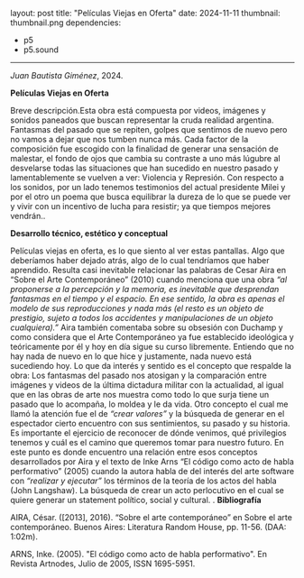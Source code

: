 layout: post
title: "Películas Viejas en Oferta"
date: 2024-11-11
thumbnail: thumbnail.png
dependencies:
  - p5
  - p5.sound
---

<div id="div-sketch">
  <script type="text/javascript" src="sketch.js"></script>
</div>

_Juan Bautista Giménez_, 2024.

**Películas Viejas en Oferta**

Breve descripción.Esta obra está compuesta por videos, imágenes y sonidos paneados que buscan representar la cruda realidad argentina.
Fantasmas del pasado que se repiten, golpes que sentimos de nuevo pero no vamos a dejar que nos tumben nunca más.
Cada factor de la composición fue escogido con la finalidad de generar una sensación de malestar, el fondo de ojos que cambia su contraste a uno más lúgubre al desvelarse todas las situaciones que han sucedido en nuestro pasado y lamentablemente se vuelven a ver:
Violencia y Represión.
Con respecto a los sonidos, por un lado tenemos testimonios del actual presidente Milei y por el otro un poema que busca equilibrar la dureza de lo que se puede ver y vivir con un incentivo de lucha para resistir; ya que tiempos mejores vendrán..


**Desarrollo técnico, estético y conceptual**

Películas viejas en oferta, es lo que siento al ver estas pantallas.
Algo que deberíamos haber dejado atrás, algo de lo cual tendríamos que haber aprendido.
Resulta casi inevitable relacionar las palabras de Cesar Aira en “Sobre el Arte Contemporáneo” (2010) cuando menciona que una obra _“al proponerse a la percepción y la memoria, es inevitable que desprendan fantasmas en el tiempo y el espacio. En ese sentido, la obra es apenas el modelo de sus reproducciones y nada más (el resto es un objeto de prestigio, sujeto a todos los accidentes y manipulaciones de un objeto cualquiera).”_
Aira también comentaba sobre su obsesión con Duchamp y como considera que el Arte Contemporáneo ya fue establecido ideológica y teóricamente por él y hoy en día sigue su curso libremente. Entiendo que no hay nada de nuevo en lo que hice y justamente, nada nuevo está sucediendo hoy. Lo que da interés y sentido es el concepto que respalde la obra:
Los fantasmas del pasado nos atosigan y la comparación entre imágenes y videos de la última dictadura militar con la actualidad, al igual que en las obras de arte nos muestra como todo lo que surja tiene un pasado que lo acompaña, lo moldea y le da vida.
Otro concepto el cual me llamó la atención fue el de _“crear valores”_ y la búsqueda de generar en el espectador cierto encuentro con sus sentimientos, su pasado y su historia. Es importante el ejercicio de reconocer de dónde venimos, qué privilegios tenemos y cuál es el camino que queremos tomar para nuestro futuro. En este punto es donde encuentro una relación entre esos conceptos desarrollados por Aira y el texto de Inke Arns “El código como acto de habla performativo” (2005) cuando la autora habla de del interés del arte software con _“realizar y ejecutar”_ los términos de la teoría de los actos del habla (John Langshaw). La búsqueda de crear un acto perlocutivo en el cual se quiere generar un statement político, social y cultural.
.
**Bibliografía**

AIRA, César. ([2013], 2016). “Sobre el arte contemporáneo” en Sobre el arte contemporáneo. Buenos Aires: Literatura Random House, pp. 11-56. (DAA: 1:02m).

ARNS, Inke. (2005). "El código como acto de habla performativo". En Revista Artnodes, Julio de 2005, ISSN 1695-5951.